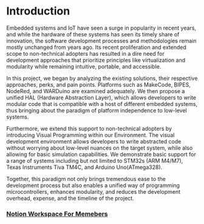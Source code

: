 # Introduction

Embedded systems and IoT have seen a surge in popularity in recent years, and while the hardware of these systems has seen its timely share of innovation, the software development processes and methodologies remain mostly unchanged from years ago. Its recent proliferation and extended scope to non-technical adopters has resulted in a dire need for development approaches that prioritize principles like virtualization and modularity while remaining intuitive, portable, and accessible.

In this project, we began by analyzing the existing solutions, their respective approaches, perks, and pain points. Platforms such as MakeCode, BIPES, NodeRed, and WARDuino are examined adequately. We then propose a unified HAL (Hardware Abstraction Layer), which allows developers to write modular code that is compatible with a host of different embedded systems, thus bringing about the paradigm of platform independence to low-level systems. 

Furthermore, we extend this support to non-technical adopters by introducing Visual Programming within our Environment. The visual development environment allows developers to write abstracted code without worrying about low-level nuances on the target system, while also allowing for basic simulation capabilities. We demonstrate basic support for a range of systems including but not limited to STM32s (ARM M4/M7), Texas Instruments Tiva TM4C, and Arduino Uno(ATmega328). 

Together, this paradigm not only brings tremendous ease to the development process but also enables a unified way of programming microcontrollers, enhances modularity, and reduces the development overhead, expense, and the timeline of the project.






### [Notion Workspace For Memebers](https://www.notion.so/scientia72/Engineering-Project-bdae46d7bd3143a0858e0b9df356d530)
